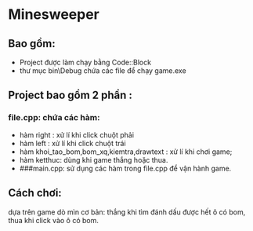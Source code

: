 # Minesweeper

## Bao gồm:
- Project được làm chạy bằng Code::Block
- thư mục bin\Debug chứa các file để chạy game.exe
## Project bao gồm 2 phần :
### file.cpp: chứa các hàm:
- hàm right : xử lí khi click chuột phải
- hàm left : xử lí khi click chuột trái
- hàm khoi_tao_bom,bom_xq,kiemtra,drawtext : xử lí khi chơi game;
- hàm ketthuc: dùng khi game thắng hoặc thua.
- ###main.cpp: sử dụng các hàm trong file.cpp để vận hành game.
## Cách chơi:
dựa trên game dò mìn cơ bản: thắng khi tìm đánh dấu được hết ô có bom, thua khi click vào ô có bom.

